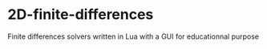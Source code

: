 # 2D-finite-differences
Finite differences solvers written in Lua with a GUI for educationnal purpose
